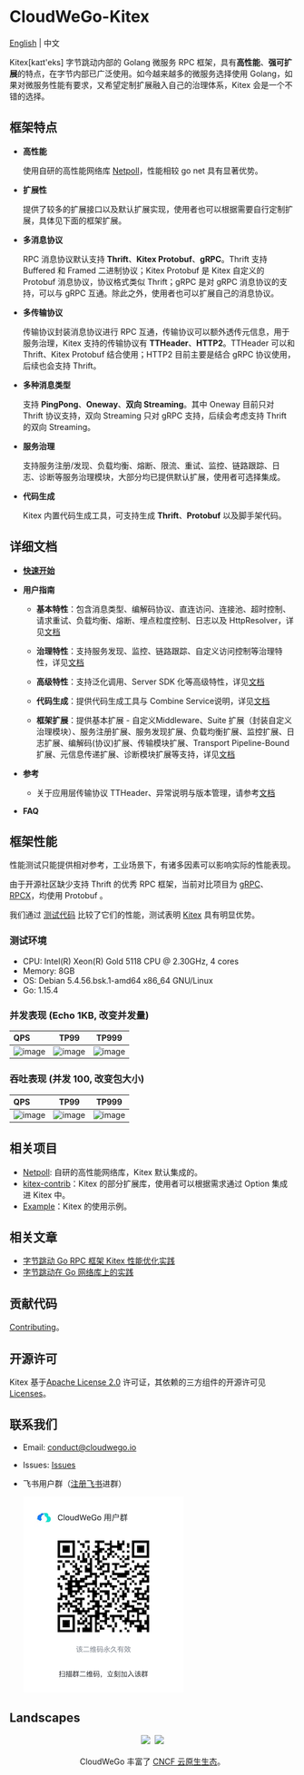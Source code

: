 # CloudWeGo-Kitex

[English](README.md) | 中文

Kitex[kaɪt'eks] 字节跳动内部的 Golang 微服务 RPC 框架，具有**高性能**、**强可扩展**的特点，在字节内部已广泛使用。如今越来越多的微服务选择使用 Golang，如果对微服务性能有要求，又希望定制扩展融入自己的治理体系，Kitex 会是一个不错的选择。

## 框架特点

- **高性能**

  使用自研的高性能网络库 [Netpoll](https://github.com/cloudwego/netpoll)，性能相较 go net 具有显著优势。

- **扩展性**

  提供了较多的扩展接口以及默认扩展实现，使用者也可以根据需要自行定制扩展，具体见下面的框架扩展。

- **多消息协议**

  RPC 消息协议默认支持 **Thrift**、**Kitex Protobuf**、**gRPC**。Thrift 支持 Buffered 和 Framed 二进制协议；Kitex Protobuf 是 Kitex 自定义的 Protobuf 消息协议，协议格式类似 Thrift；gRPC 是对 gRPC 消息协议的支持，可以与 gRPC 互通。除此之外，使用者也可以扩展自己的消息协议。

- **多传输协议**

  传输协议封装消息协议进行 RPC 互通，传输协议可以额外透传元信息，用于服务治理，Kitex 支持的传输协议有 **TTHeader**、**HTTP2**。TTHeader 可以和 Thrift、Kitex Protobuf 结合使用；HTTP2 目前主要是结合 gRPC 协议使用，后续也会支持 Thrift。

- **多种消息类型**

  支持 **PingPong**、**Oneway**、**双向 Streaming**。其中 Oneway 目前只对 Thrift 协议支持，双向 Streaming 只对 gRPC 支持，后续会考虑支持 Thrift 的双向 Streaming。

- **服务治理**

  支持服务注册/发现、负载均衡、熔断、限流、重试、监控、链路跟踪、日志、诊断等服务治理模块，大部分均已提供默认扩展，使用者可选择集成。

- **代码生成**

  Kitex 内置代码生成工具，可支持生成 **Thrift**、**Protobuf** 以及脚手架代码。

## 详细文档

  - [**快速开始**](https://www.cloudwego.io/zh/docs/getting-started/)

  - **用户指南**
  
    - **基本特性**：包含消息类型、编解码协议、直连访问、连接池、超时控制、请求重试、负载均衡、熔断、埋点粒度控制、日志以及 HttpResolver，详见[文档](https://www.cloudwego.io/zh/docs/tutorials/basic-feature/) 
    
    - **治理特性**：支持服务发现、监控、链路跟踪、自定义访问控制等治理特性，详见[文档](https://www.cloudwego.io/zh/docs/tutorials/service-governance/)
      
    - **高级特性**：支持泛化调用、Server SDK 化等高级特性，详见[文档](https://www.cloudwego.io/zh/docs/tutorials/advanced-features/)
    
    - **代码生成**：提供代码生成工具与 Combine Service说明，详见[文档](https://www.cloudwego.io/zh/docs/tutorials/code-gen/)
    
    - **框架扩展**：提供基本扩展 - 自定义Middleware、Suite 扩展（封装自定义治理模块）、服务注册扩展、服务发现扩展、负载均衡扩展、监控扩展、日志扩展、编解码(协议)扩展、传输模块扩展、Transport Pipeline-Bound扩展、元信息传递扩展、诊断模块扩展等支持，详见[文档](https://www.cloudwego.io/zh/docs/tutorials/framework-exten/)
    
  - **参考**

    - 关于应用层传输协议 TTHeader、异常说明与版本管理，请参考[文档](https://www.cloudwego.io/zh/docs/reference/)

  - **FAQ**

## 框架性能

性能测试只能提供相对参考，工业场景下，有诸多因素可以影响实际的性能表现。

由于开源社区缺少支持 Thrift 的优秀 RPC 框架，当前对比项目为 [gRPC](https://github.com/grpc/grpc)、[RPCX](https://github.com/smallnest/rpcx)，均使用 Protobuf 。

我们通过 [测试代码](https://github.com/cloudwego/kitex-benchmark) 比较了它们的性能，测试表明 [Kitex](https://github.com/cloudwego/kitex) 具有明显优势。

### 测试环境

* CPU:    Intel(R) Xeon(R) Gold 5118 CPU @ 2.30GHz, 4 cores
* Memory: 8GB
* OS:     Debian 5.4.56.bsk.1-amd64 x86_64 GNU/Linux
* Go:     1.15.4

### 并发表现 (Echo 1KB, 改变并发量)

| QPS                                                  |                         TP99                          |                         TP999                          |
| :--------------------------------------------------- | :---------------------------------------------------: | :----------------------------------------------------: |
| ![image](docs/images/performance_concurrent_qps.png) | ![image](docs/images/performance_concurrent_tp99.png) | ![image](docs/images/performance_concurrent_tp999.png) |

### 吞吐表现 (并发 100, 改变包大小)

| QPS                                                |                        TP99                         |                        TP999                         |
| :------------------------------------------------- | :-------------------------------------------------: | :--------------------------------------------------: |
| ![image](docs/images/performance_bodysize_qps.png) | ![image](docs/images/performance_bodysize_tp99.png) | ![image](docs/images/performance_bodysize_tp999.png) |

## 相关项目

- [Netpoll](https://github.com/cloudwego/netpoll): 自研的高性能网络库，Kitex 默认集成的。
- [kitex-contrib](https://github.com/kitex-contrib)：Kitex 的部分扩展库，使用者可以根据需求通过 Option 集成进 Kitex 中。
- [Example](https://github.com/cloudwego/kitex-examples)：Kitex 的使用示例。

## 相关文章

- [字节跳动 Go RPC 框架 Kitex 性能优化实践](https://www.cloudwego.io/zh/blog/2021/09/23/%E5%AD%97%E8%8A%82%E8%B7%B3%E5%8A%A8-go-rpc-%E6%A1%86%E6%9E%B6-kitex-%E6%80%A7%E8%83%BD%E4%BC%98%E5%8C%96%E5%AE%9E%E8%B7%B5/)
- [字节跳动在 Go 网络库上的实践](https://mp.weixin.qq.com/s?__biz=MzI1MzYzMjE0MQ==&mid=2247485756&idx=1&sn=4d2712e4bfb9be27a790fa15159a7be1&chksm=e9d0c2dedea74bc8179af39888a5b2b99266587cad32744ad11092b91ec2e2babc74e69090e6&scene=21#wechat_redirect)

## 贡献代码

[Contributing](CONTRIBUTING.md)。

## 开源许可

Kitex 基于[Apache License 2.0](LICENSE) 许可证，其依赖的三方组件的开源许可见 [Licenses](licenses)。

## 联系我们
- Email: conduct@cloudwego.io
- Issues: [Issues](https://github.com/cloudwego/kitex/issues)
- 飞书用户群（[注册飞书](https://www.feishu.cn/)进群）

  ![LarkGroup](docs/images/lark_group_cn.png)

## Landscapes

<p align="center">
<img src="https://landscape.cncf.io/images/left-logo.svg" width="150"/>&nbsp;&nbsp;<img src="https://landscape.cncf.io/images/right-logo.svg" width="200"/>
<br/><br/>
CloudWeGo 丰富了 <a href="https://landscape.cncf.io/">CNCF 云原生生态</a>。
</p>
